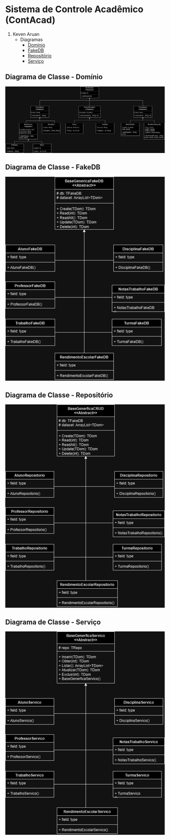 # Sistema de Controle Acadêmico (ContAcad)

1. Keven Aruan
   - Diagramas
     - [Dominio](https://github.com/ziusware/Sistema-de-Controle-Acad-mico-ContAcad-/edit/main/ContAcad/README.md#diagrama-de-classe---dom%C3%ADnio)
     - [FakeDB](https://github.com/ziusware/Sistema-de-Controle-Acad-mico-ContAcad-/edit/main/ContAcad/README.md#diagrama-de-classe---fakedb)
     - [Repositório](https://github.com/ziusware/Sistema-de-Controle-Acad-mico-ContAcad-/edit/main/ContAcad/README.md#diagrama-de-classe---reposit%C3%B3rio)
     - [Serviço](https://github.com/ziusware/Sistema-de-Controle-Acad-mico-ContAcad-/edit/main/ContAcad/README.md#diagrama-de-classe---servi%C3%A7o)
  
## Diagrama de Classe - Domínio
![Dominio](/ContAcad/Diagramas/PNG/Dominio_Diagrama_Classe.png)

## Diagrama de Classe - FakeDB
![FakeDB](/ContAcad/Diagramas/PNG/FakeDB_Diagrama_Classe.png)

## Diagrama de Classe - Repositório
![Repositório](/ContAcad/Diagramas/PNG/Repositorio_Diagrama_Classe.png)

## Diagrama de Classe - Serviço
![Serviço](/ContAcad/Diagramas/PNG/Servico_Diagrama_Classe.png)
